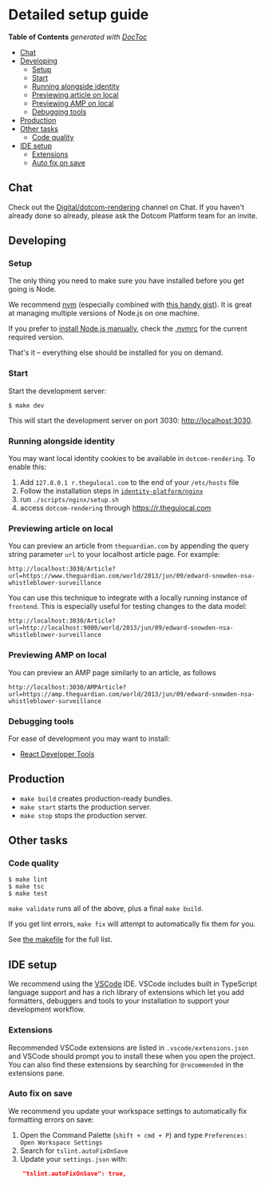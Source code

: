 

# Detailed setup guide

<!-- START doctoc generated TOC please keep comment here to allow auto update -->
<!-- DON'T EDIT THIS SECTION, INSTEAD RE-RUN doctoc TO UPDATE -->
**Table of Contents**  *generated with [DocToc](https://github.com/thlorenz/doctoc)*

- [Chat](#chat)
- [Developing](#developing)
  - [Setup](#setup)
  - [Start](#start)
  - [Running alongside identity](#running-alongside-identity)
  - [Previewing article on local](#previewing-article-on-local)
  - [Previewing AMP on local](#previewing-amp-on-local)
  - [Debugging tools](#debugging-tools)
- [Production](#production)
- [Other tasks](#other-tasks)
  - [Code quality](#code-quality)
- [IDE setup](#ide-setup)
  - [Extensions](#extensions)
  - [Auto fix on save](#auto-fix-on-save)

<!-- END doctoc generated TOC please keep comment here to allow auto update -->

## Chat

Check out the [Digital/dotcom-rendering](https://chat.google.com/room/AAAA6yBswlI) channel on Chat. If you haven't already done so already, please ask the Dotcom Platform team for an invite.

## Developing

### Setup

The only thing you need to make sure you have installed before you get going is Node.

We recommend [nvm](https://github.com/creationix/nvm) (especially combined with [this handy gist](https://gist.github.com/sndrs/5940e9e8a3f506b287233ed65365befb)). It is great at managing multiple versions of Node.js on one machine.

If you prefer to [install Node.js manually](https://nodejs.org),
check the [.nvmrc](https://github.com/guardian/dotcom-rendering/blob/master/.nvmrc) for the current required version.

That's it – everything else should be installed for you on demand.

### Start

Start the development server:

```
$ make dev
```

This will start the development server on port 3030: [http://localhost:3030](http://localhost:3030).

### Running alongside identity

You may want local identity cookies to be available in `dotcom-rendering`. To enable this:

1. Add `127.0.0.1 r.thegulocal.com` to the end of your `/etc/hosts` file
2. Follow the installation steps in [`identity-platform/nginx`](https://github.com/guardian/identity-platform/tree/master/nginx)
3. run `./scripts/nginx/setup.sh`
4. access `dotcom-rendering` through https://r.thegulocal.com

### Previewing article on local

You can preview an article from `theguardian.com` by appending the query string parameter `url` to your localhost article page. For example:

```
http://localhost:3030/Article?url=https://www.theguardian.com/world/2013/jun/09/edward-snowden-nsa-whistleblower-surveillance
```

You can use this technique to integrate with a locally running instance of `frontend`. This is especially useful for testing changes to the data model:

```
http://localhost:3030/Article?url=http://localhost:9000/world/2013/jun/09/edward-snowden-nsa-whistleblower-surveillance
```

### Previewing AMP on local

You can preview an AMP page similarly to an article, as follows

```
http://localhost:3030/AMPArticle?url=https://amp.theguardian.com/world/2013/jun/09/edward-snowden-nsa-whistleblower-surveillance
```

### Debugging tools

For ease of development you may want to install:

- [React Developer Tools](https://github.com/facebook/react-devtools)

## Production

- `make build` creates production-ready bundles.
- `make start` starts the production server.
- `make stop` stops the production server.

## Other tasks

### Code quality

```
$ make lint
$ make tsc
$ make test
```

`make validate` runs all of the above, plus a final `make build`.

If you get lint errors, `make fix` will attempt to automatically fix them for you.

See [the makefile](https://github.com/guardian/dotcom-rendering/blob/master/makefile) for the full list.

## IDE setup

We recommend using the [VSCode](https://code.visualstudio.com/) IDE. VSCode includes built in TypeScript language support and has a rich library of extensions which let you add formatters, debuggers and tools to your installation to support your development workflow.

### Extensions

Recommended VSCode extensions are listed in `.vscode/extensions.json` and VSCode should prompt you to install these when you open the project. You can also find these extensions by searching for `@recommended` in the extensions pane.

### Auto fix on save

We recommend you update your workspace settings to automatically fix formatting errors on save:

1. Open the Command Palette (`shift + cmd + P`) and type `Preferences: Open Workspace Settings`
2. Search for `tslint.autoFixOnSave`
3. Update your `settings.json` with:

```json
    "tslint.autoFixOnSave": true,
```

